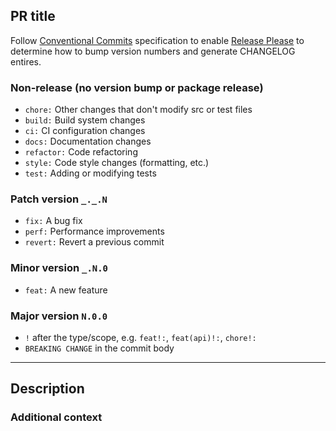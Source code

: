 ## PR title
Follow [Conventional Commits](https://www.conventionalcommits.org/) specification to enable [Release Please](https://github.com/googleapis/release-please) to determine how to bump version numbers and generate CHANGELOG entires.

### Non-release (no version bump or package release)
- `chore:` Other changes that don't modify src or test files
- `build:` Build system changes
- `ci:` CI configuration changes
- `docs:` Documentation changes
- `refactor:` Code refactoring
- `style:` Code style changes (formatting, etc.)
- `test:` Adding or modifying tests

### Patch version `_._.N` 
- `fix:` A bug fix
- `perf:` Performance improvements
- `revert:` Revert a previous commit

### Minor version `_.N.0` 
- `feat:` A new feature

### Major version `N.0.0` 
- `!` after the type/scope, e.g. `feat!:`, `feat(api)!:`, `chore!:`
- `BREAKING CHANGE` in the commit body

---

## Description

<!-- Describe your changes -->

### Additional context

<!-- Any other information that would be useful -->
